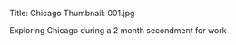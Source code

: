 Title: Chicago
Thumbnail: 001.jpg

Exploring Chicago during a 2 month secondment for work


[//]: # (Generated from an export of the "US 09/Chicago Gallery" album with File Name as "Sequential")
